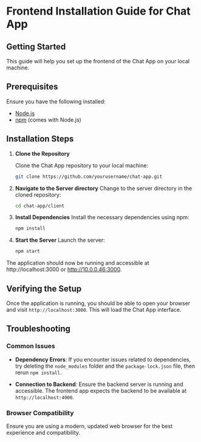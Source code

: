 # Frontend Installation Guide for Chat App

## Getting Started

This guide will help you set up the frontend of the Chat App on your local machine.

## Prerequisites

Ensure you have the following installed:
- [Node.js](https://nodejs.org/)
- [npm](https://www.npmjs.com/) (comes with Node.js)

## Installation Steps

1. **Clone the Repository**

    Clone the Chat App repository to your local machine:
   ```bash
   git clone https://github.com/yourusername/chat-app.git
   ```

2. **Navigate to the Server directory**
    Change to the server directory in the cloned repository:

   ```bash
   cd chat-app/client
   ```

3. **Install Dependencies**
   Install the necessary dependencies using npm:

   ```bash
   npm install
   ```

4. **Start the Server**
   Launch the server:

   ```bash
   npm start
   ```

The application should now be running and accessible at http://localhost:3000 or http://10.0.0.46:3000.


## Verifying the Setup

Once the application is running, you should be able to open your browser and visit `http://localhost:3000`. This will load the Chat App interface.

## Troubleshooting

### Common Issues

- **Dependency Errors**: If you encounter issues related to dependencies, try deleting the `node_modules` folder and the `package-lock.json` file, then rerun `npm install`.

- **Connection to Backend**: Ensure the backend server is running and accessible. The frontend app expects the backend to be available at `http://localhost:4000`.

### Browser Compatibility

Ensure you are using a modern, updated web browser for the best experience and compatibility.



